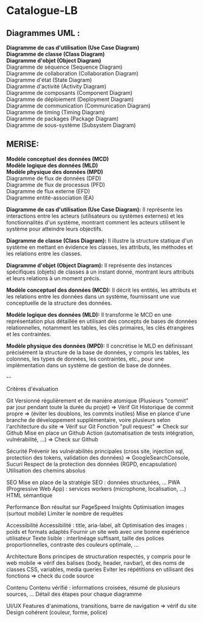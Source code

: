 # Catalogue-LB

<h2>Diagrammes UML :</h2>

<b>Diagramme de cas d'utilisation (Use Case Diagram)</b><br>
<b>Diagramme de classe (Class Diagram)</b><br>
<b>Diagramme d'objet (Object Diagram)</b><br>
Diagramme de séquence (Sequence Diagram)<br>
Diagramme de collaboration (Collaboration Diagram)<br>
Diagramme d'état (State Diagram)<br>
Diagramme d'activité (Activity Diagram)<br>
Diagramme de composants (Component Diagram)<br>
Diagramme de déploiement (Deployment Diagram)<br>
Diagramme de communication (Communication Diagram)<br>
Diagramme de timing (Timing Diagram)<br>
Diagramme de packages (Package Diagram)<br>
Diagramme de sous-système (Subsystem Diagram)<br>

 <h2>MERISE: </h2>

<b>Modèle conceptuel des données (MCD)</b><br>
<b>Modèle logique des données (MLD)</b><br>
<b>Modèle physique des données (MPD)</b><br>
Diagramme de flux de données (DFD)<br>
Diagramme de flux de processus (PFD)<br>
Diagramme de flux externe (EFD)<br>
Diagramme entité-association (EA)<br>

<b>Diagramme de cas d'utilisation (Use Case Diagram):</b> Il représente les interactions entre les acteurs (utilisateurs ou systèmes externes) et les fonctionnalités d'un système, montrant comment les acteurs utilisent le système pour atteindre leurs objectifs.

<b>Diagramme de classe (Class Diagram):</b> Il illustre la structure statique d'un système en mettant en évidence les classes, les attributs, les méthodes et les relations entre les classes.

<b>Diagramme d'objet (Object Diagram):</b> Il représente des instances spécifiques (objets) de classes à un instant donné, montrant leurs attributs et leurs relations à un moment précis.

<b>Modèle conceptuel des données (MCD):</b> Il décrit les entités, les attributs et les relations entre les données dans un système, fournissant une vue conceptuelle de la structure des données.

<b>Modèle logique des données (MLD):</b> Il transforme le MCD en une représentation plus détaillée en utilisant des concepts de bases de données relationnelles, notamment les tables, les clés primaires, les clés étrangères et les contraintes.

<b>Modèle physique des données (MPD):</b> Il concrétise le MLD en définissant précisément la structure de la base de données, y compris les tables, les colonnes, les types de données, les contraintes, etc., pour une implémentation dans un système de gestion de base de données.

--

Critères d'évaluation

Git
Versionné régulièrement et de manière atomique (Plusieurs "commit" par jour pendant toute la durée du projet) => Vérif Git
Historique de commit propre => (éviter les doublons, les commits inutiles)
Mise en plance d'une branche de développement supplémentaire, voire plusieurs selon l'architecture du site => Vérif sur Git
Fonction "pull request" => Check sur Github
Mise en place un Github Action (automatisation de tests intégration, vulnérabilité, ...) => Check sur Github

Sécurité
Prévenir les vulnérabilités principales (cross site, injection sql, protection des tokens, validation des données) => GoogleSearchConsole, Sucuri
Respect de la protection des données (RGPD, encapsulation)
Utilisation des chemins absolus

SEO
Mise en place de la stratégie SEO : données structurées, ...
PWA (Progressive Web App) : services workers (microphone, localisation, ...)
HTML sémantique

Performance
Bon résultat sur PageSpeed Insights
Optimisation images (surtout mobile)
Limiter le nombre de requêtes

Accessibilité
Accessibilité : title, aria-label, alt
Optimisation des images : poids et formats adaptés
Fournir un site web avec une bonne expérience utilisateur
Texte lisible : interlinéage suffisant, taille des polices proportionnelles, contraste des couleurs optimale, ...

Architecture
Bons principes de structuration respectés, y compris pour le web mobile => vérif des balises (body, header, navbar), et des noms de classes CSS, variables, media queries
Eviter les répétitions en utilisant des fonctions => check du code source

Contenu
Contenu vérifié : informations croisées, résumé de plusieurs sources, ...
Détail des étapes pour chaque diagramme

UI/UX
Features d'animations, transitions, barre de navigation => vérif du site
Design cohérent (couleur, forme, police)